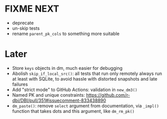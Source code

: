# FIXME NEXT

- deprecate
- un-skip tests
- rename `parent_pk_cols` to something more suitable

# Later

- Store `keys` objects in dm, much easier for debugging
- Abolish `skip_if_local_src()`: all tests that run only remotely always run at least with SQLite, to avoid hassle with distorted snapshots and late failures
- Add "strict mode" to GitHub Actions: validation in `new_dm3()`
- Named PK and unique constraints: https://github.com/r-dbi/DBI/pull/351#issuecomment-833438890
- `dm_paste()`: remove `select` argument from documentation, via `_impl()` function that takes dots and this argument, like `dm_rm_pk()`
